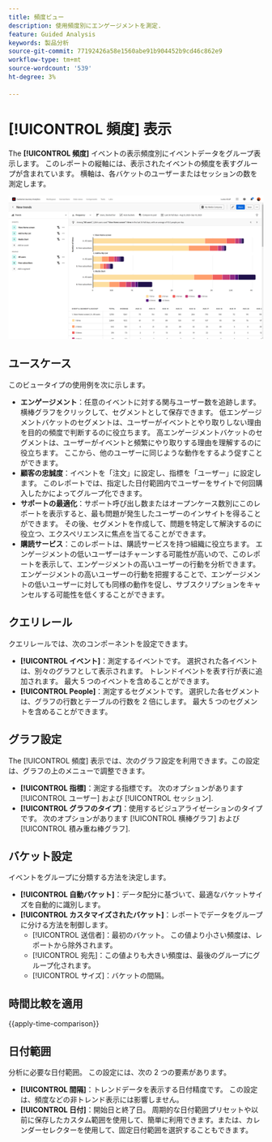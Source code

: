 ```yaml
---
title: 頻度ビュー
description: 使用頻度別にエンゲージメントを測定.
feature: Guided Analysis
keywords: 製品分析
source-git-commit: 77192426a58e1560abe91b904452b9cd46c862e9
workflow-type: tm+mt
source-wordcount: '539'
ht-degree: 3%

---
```


# [!UICONTROL 頻度] 表示

The **[!UICONTROL 頻度]** イベントの表示頻度別にイベントデータをグループ表示します。 このレポートの縦軸には、表示されたイベントの頻度を表すグループが含まれています。 横軸は、各バケットのユーザーまたはセッションの数を測定します。

![頻度のスクリーンショット](../assets/frequency-stacked.png)

## ユースケース

このビュータイプの使用例を次に示します。

* **エンゲージメント**：任意のイベントに対する関与ユーザー数を追跡します。 横棒グラフをクリックして、セグメントとして保存できます。 低エンゲージメントバケットのセグメントは、ユーザーがイベントとやり取りしない理由を目的の頻度で判断するのに役立ちます。 高エンゲージメントバケットのセグメントは、ユーザーがイベントと頻繁にやり取りする理由を理解するのに役立ちます。 ここから、他のユーザーに同じような動作をするよう促すことができます。
* **顧客の忠誠度**：イベントを「注文」に設定し、指標を「ユーザー」に設定します。 このレポートでは、指定した日付範囲内でユーザーをサイトで何回購入したかによってグループ化できます。
* **サポートの最適化**：サポート呼び出し数またはオープンケース数別にこのレポートを表示すると、最も問題が発生したユーザーのインサイトを得ることができます。 その後、セグメントを作成して、問題を特定して解決するのに役立つ、エクスペリエンスに焦点を当てることができます。
* **購読サービス**：このレポートは、購読サービスを持つ組織に役立ちます。 エンゲージメントの低いユーザーはチャーンする可能性が高いので、このレポートを表示して、エンゲージメントの高いユーザーの行動を分析できます。 エンゲージメントの高いユーザーの行動を把握することで、エンゲージメントの低いユーザーに対しても同様の動作を促し、サブスクリプションをキャンセルする可能性を低くすることができます。

## クエリレール

クエリレールでは、次のコンポーネントを設定できます。

* **[!UICONTROL イベント]**：測定するイベントです。 選択された各イベントは、別々のグラフとして表示されます。 トレンドイベントを表す行が表に追加されます。 最大 5 つのイベントを含めることができます。
* **[!UICONTROL People]**：測定するセグメントです。 選択した各セグメントは、グラフの行数とテーブルの行数を 2 倍にします。 最大 5 つのセグメントを含めることができます。

## グラフ設定

The [!UICONTROL 頻度] 表示では、次のグラフ設定を利用できます。この設定は、グラフの上のメニューで調整できます。

* **[!UICONTROL 指標]**：測定する指標です。 次のオプションがあります [!UICONTROL ユーザー] および [!UICONTROL セッション].
* **[!UICONTROL グラフのタイプ]**：使用するビジュアライゼーションのタイプです。 次のオプションがあります [!UICONTROL 横棒グラフ] および [!UICONTROL 積み重ね棒グラフ].

## バケット設定

イベントをグループに分類する方法を決定します。

* **[!UICONTROL 自動バケット]**：データ配分に基づいて、最適なバケットサイズを自動的に識別します。
* **[!UICONTROL カスタマイズされたバケット]**：レポートでデータをグループに分ける方法を制御します。
   * [!UICONTROL 送信者]：最初のバケット。 この値より小さい頻度は、レポートから除外されます。
   * [!UICONTROL 宛先]：この値よりも大きい頻度は、最後のグループにグループ化されます。
   * [!UICONTROL サイズ]：バケットの間隔。

## 時間比較を適用

{{apply-time-comparison}}

## 日付範囲

分析に必要な日付範囲。 この設定には、次の 2 つの要素があります。

* **[!UICONTROL 間隔]**：トレンドデータを表示する日付精度です。 この設定は、頻度などの非トレンド表示には影響しません。
* **[!UICONTROL 日付]**：開始日と終了日。 周期的な日付範囲プリセットや以前に保存したカスタム範囲を使用して、簡単に利用できます。または、カレンダーセレクターを使用して、固定日付範囲を選択することもできます。
